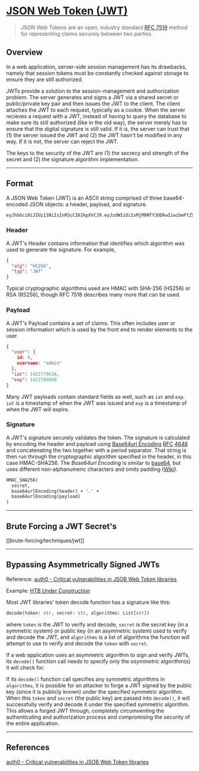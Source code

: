 # [JSON Web Token (JWT)](https://jwt.io/)

> JSON Web Tokens are an open, industry standard [RFC 7519](https://tools.ietf.org/html/rfc7519) method for representing claims securely between two parties.

## Overview

In a web application, server-side session management has its drawbacks, namely that session tokens must be constantly checked against storage to ensure they are still authorized.

JWTs provide a solution to the session-management and authorization problem. The server generates and signs a JWT via a shared secret or public/private key pair and then issues the JWT to the client. The client attaches the JWT to each request, typically as a cookie. When the server recieves a request with a JWT, instead of having to query the database to make sure its still authorized (like in the old way), the server merely has to ensure that the digital signature is still valid. If it is, the server can trust that (1) the server issued the JWT and (2) the JWT hasn't be modified in any way. If it is not, the server can reject the JWT.

The keys to the security of the JWT are (1) the secrecy and strength of the secret and (2) the signature algorithm implementation.

---

## Format
A JSON Web Token (JWT) is an ASCII string comprised of three base64-encoded JSON objects: a header, payload, and signature.

```txt
eyJhbGciOiJIUzI1NiIsInR5cCI6IkpXVCJ9.eyJzdWIiOiIxMjM0NTY3ODkwIiwibmFtZSI6IkpvaG4gRG9lIiwiaWF0IjoxNTE2MjM5MDIyfQ.SflKxwRJSMeKKF2QT4fwpMeJf36POk6yJV_adQssw5c
```

### Header

A JWT's Header contains information that identifies which algorithm was used to generate the signature. For example,

```json
{
  "alg": "HS256",
  "typ": "JWT"
}
```

Typical cryptographic algorithms used are HMAC with SHA-256 (HS256) or RSA (RS256), though RFC 7518 describes many more that can be used.

### Payload

A JWT's Payload contains a set of claims. This often includes user or session information which is used by the front end to render elements to the user.

```json
{
  "user": {
  	id: 0,
	username: "admin"
  },
  "iat": 1422779638,
  "exp": 1422780000
}
```

Many JWT payloads contain standard fields as well, such as `iat` and `exp`. `iat` is a timestamp of when the JWT was issued and `exp` is a timestamp of when the JWT will expire.

### Signature

A JWT's signature securely validates the token. The signature is calculated by encoding the header and payload using [Base64url Encoding](https://en.wikipedia.org/wiki/Base64#The_URL_applications "Base64") [RFC](https://en.wikipedia.org/wiki/RFC_(identifier)) [4648](https://datatracker.ietf.org/doc/html/rfc4648) and concatenating the two together with a period separator. That string is then run through the cryptographic algorithm specified in the header, in this case HMAC-SHA256. The _Base64url Encoding_ is similar to [base64](https://en.wikipedia.org/wiki/Base64 "Base64"), but uses different non-alphanumeric characters and omits padding ([Wiki](https://en.wikipedia.org/wiki/JSON_Web_Token)).

```txt
HMAC_SHA256(
  secret,
  base64urlEncoding(header) + '.' +
  base64urlEncoding(payload)
)
```

---

## Brute Forcing a JWT Secret's

[[brute-forcing/techniques/jwt]]

---

## Bypassing Asymmetrically Signed JWTs

Reference: [auth0 - Critical vulnerabilities in JSOB Web Token libraries](https://auth0.com/blog/critical-vulnerabilities-in-json-web-token-libraries/)

Example: [HTB Under Construction](https://github.com/tgihf/private-writeups/blob/main/htb/challenges/under-construction/under-construction.md)

Most JWT libraries' token decode function has a signature like this:

```python
decode(token: str, secret: str, algorithms: List[str])
```

where `token` is the JWT to verify and decode, `secret` is the secret key (in a symmetric system) or public key (in an asymmetric system) used to verify and decode the JWT, and `algorithms` is a list of algorithms the function will attempt to use to verify and decode the `token` with `secret`.

If a web application uses an asymmetric algorithm to sign and verify JWTs, its `decode()` function call needs to specify only the *asymmetric* algorithm(s) it will check for.

If its `decode()` function call specifies any symmetric algorithms in `algorithms`, it is possible for an attacker to forge a JWT signed by the public key (since it is publicly known) under the specified symmetric algorithm. When this `token` and `secret` (the public key) are passed into `decode()`, it will successfully verify and decode it under the specified symmetric algorithm. This allows a forged JWT through, completely circumventing the authenticating and authorization process and compromising the security of the entire application.

---

## References

[auth0 - Critical vulnerabilities in JSOB Web Token libraries](https://auth0.com/blog/critical-vulnerabilities-in-json-web-token-libraries/)
